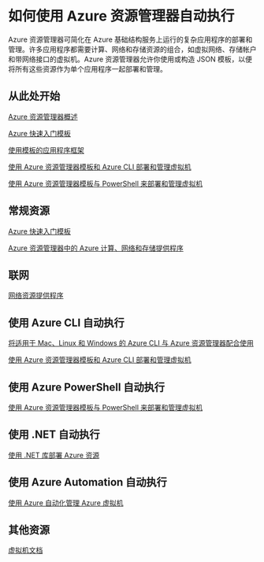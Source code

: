 <properties pageTitle="如何使用 Azure 资源管理器自动执行" description="获取有关如何使用 Azure 资源管理器自动执行虚拟机的主题的链接。" services="virtual-machines" documentationCenter="" authors="JoeDavies-MSFT" manager="timlt" editor=""/>

<tags ms.service="virtual-machines" ms.date="05/13/2015" wacn.date="08/29/2015"/>

# 如何使用 Azure 资源管理器自动执行

Azure 资源管理器可简化在 Azure 基础结构服务上运行的复杂应用程序的部署和管理。许多应用程序都需要计算、网络和存储资源的组合，如虚拟网络、存储帐户和带网络接口的虚拟机。Azure 资源管理器允许你使用或构造 JSON 模板，以便将所有这些资源作为单个应用程序一起部署和管理。

## 从此处开始

[Azure 资源管理器概述](/documentation/articles/resource-group-overview)

[Azure 快速入门模板](http://go.microsoft.com/fwlink/p/?linkid=536445&clcid=0x409)

[使用模板的应用程序框架](virtual-machines-app-frameworks)

[使用 Azure 资源管理器模板和 Azure CLI 部署和管理虚拟机](/documentation/articles/virtual-machines-deploy-rmtemplates-azure-cli)

[使用 Azure 资源管理器模板与 PowerShell 来部署和管理虚拟机](/documentation/articles/virtual-machines-deploy-rmtemplates-powershell)

## 常规资源

[Azure 快速入门模板](http://azure.microsoft.com/documentation/templates/)

[Azure 资源管理器中的 Azure 计算、网络和存储提供程序](virtual-machines-azurerm-versus-azuresm)


## 联网

[网络资源提供程序](/documentation/articles/resource-groups-networking)


## 使用 Azure CLI 自动执行

[将适用于 Mac、Linux 和 Windows 的 Azure CLI 与 Azure 资源管理器配合使用](/documentation/articles/xplat-cli-azure-resource-manager)

[使用 Azure 资源管理器模板和 Azure CLI 部署和管理虚拟机](documentation/articles/virtual-machines-deploy-rmtemplates-azure-cli)

## 使用 Azure PowerShell 自动执行

[使用 Azure 资源管理器模板与 PowerShell 来部署和管理虚拟机](/documentation/articles/virtual-machines-deploy-rmtemplates-powershell)


## 使用 .NET 自动执行

[使用 .NET 库部署 Azure 资源](virtual-machines-arm-deployment)
   
## 使用 Azure Automation 自动执行

[使用 Azure 自动化管理 Azure 虚拟机](/documentation/articles/automation-manage-virtual-machines)



## 其他资源

[虚拟机文档](http://www.windowsazure.cn/documentation/services/virtual-machines/)

<!---HONumber=67-->